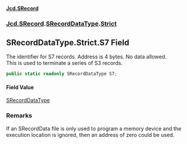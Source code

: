 #### [Jcd.SRecord](index.md 'index')
### [Jcd.SRecord](Jcd.SRecord.md 'Jcd.SRecord').[SRecordDataType](Jcd.SRecord.SRecordDataType.md 'Jcd.SRecord.SRecordDataType').[Strict](Jcd.SRecord.SRecordDataType.Strict.md 'Jcd.SRecord.SRecordDataType.Strict')

## SRecordDataType.Strict.S7 Field

The identifier for S7 records. Address is 4 bytes. No data allowed.  
This is used to terminate a series of S3 records.

```csharp
public static readonly SRecordDataType S7;
```

#### Field Value
[SRecordDataType](Jcd.SRecord.SRecordDataType.md 'Jcd.SRecord.SRecordDataType')

### Remarks
If an SRecordData file is only used to program a memory device and the execution location is ignored, then an address of zero could be used.